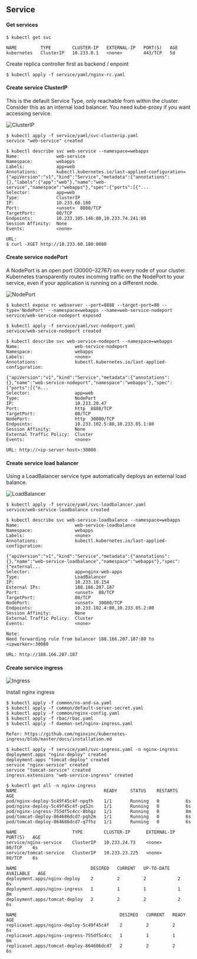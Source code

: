 ## Service ##

#### Get services ####
~~~~
$ kubectl get svc

NAME         TYPE        CLUSTER-IP   EXTERNAL-IP   PORT(S)   AGE
kubernetes   ClusterIP   10.233.0.1   <none>        443/TCP   5d
~~~~

Create replica controller first as backend / enpoint
~~~~
$ kubectl apply -f service/yaml/nginx-rc.yaml
~~~~

#### Create service ClusterIP ####
This is the default Service Type, only reachable from within the cluster. Consider this as an internal load balancer.
You need kube-proxy if you want accessing service.

![ClusterIP](https://1.bp.blogspot.com/-dXszbTZ3eB4/XL6o8epTy9I/AAAAAAAADPg/BLo1uJtzY_MPcL6YhWg426MRU05sjQx8QCLcBGAs/s1600/clusterip.jpeg)

~~~~
$ kubectl apply -f service/yaml/svc-clusterip.yaml
service "web-service" created

$ kubectl describe svc web-service --namespace=webapps
Name:              web-service
Namespace:         webapps
Labels:            app=web
Annotations:       kubectl.kubernetes.io/last-applied-configuration={"apiVersion":"v1","kind":"Service","metadata":{"annotations":{},"labels":{"app":"web"},"name":"web-service","namespace":"webapps"},"spec":{"ports":[{"...
Selector:          app=web
Type:              ClusterIP
IP:                10.233.60.180
Port:              <unset>  8080/TCP
TargetPort:        80/TCP
Endpoints:         10.233.105.146:80,10.233.74.241:80
Session Affinity:  None
Events:            <none>

URL:
$ curl -XGET http://10.233.60.180:8080
~~~~

#### Create service nodePort ####
A NodePort is an open port (30000–32767) on every node of your cluster. Kubernetes transparently routes incoming traffic on the NodePort to your service, even if your application is running on a different node.

![NodePort](https://1.bp.blogspot.com/-iOoMWu1gJgw/XL6o8jtoK9I/AAAAAAAADPk/pL8zlEZ1dT0PolPUipPF-sbpF3FS2QW5QCLcBGAs/s1600/nodeport.jpeg)

~~~~
$ kubectl expose rc webserver --port=8888 --target-port=80 --type='NodePort' --namespace=webapps --name=web-service-nodeport
service/web-service-nodeport exposed
~~~~
~~~~
$ kubectl apply -f service/yaml/svc-nodeport.yaml
service/web-service-nodeport created

$ kubectl describe svc web-service-nodeport --namespace=webapps
Name:                     web-service-nodeport
Namespace:                webapps
Labels:                   <none>
Annotations:              kubectl.kubernetes.io/last-applied-configuration:
                            {"apiVersion":"v1","kind":"Service","metadata":{"annotations":{},"name":"web-service-nodeport","namespace":"webapps"},"spec":{"ports":[{"n...
Selector:                 app=web
Type:                     NodePort
IP:                       10.233.20.47
Port:                     http  8888/TCP
TargetPort:               80/TCP
NodePort:                 http  30080/TCP
Endpoints:                10.233.102.5:80,10.233.85.1:80
Session Affinity:         None
External Traffic Policy:  Cluster
Events:                   <none>

URL: http://<ip-server-host>:30080
~~~~


#### Create service load balancer ####
Using a LoadBalancer service type automatically deploys an external load balance.

![LoadBalancer](https://4.bp.blogspot.com/-gMlVttdhnlE/XL6o8fLZAvI/AAAAAAAADPc/hhOYR4BYM-cuz7nfO1W0q3grHPYXO6RMwCLcBGAs/s1600/lb.jpeg)

~~~~
$ kubectl apply -f service/yaml/svc-loadbalancer.yaml
service/web-service-loadbalance created

$ kubectl describe svc web-service-loadbalance --namespace=webapps
Name:                     web-service-loadbalance
Namespace:                webapps
Labels:                   <none>
Annotations:              kubectl.kubernetes.io/last-applied-configuration:
                            {"apiVersion":"v1","kind":"Service","metadata":{"annotations":{},"name":"web-service-loadbalance","namespace":"webapps"},"spec":{"external...
Selector:                 app=nginx-web-apps
Type:                     LoadBalancer
IP:                       10.233.18.154
External IPs:             188.166.207.187
Port:                     <unset>  80/TCP
TargetPort:               80/TCP
NodePort:                 <unset>  30080/TCP
Endpoints:                10.233.102.4:80,10.233.85.2:80
Session Affinity:         None
External Traffic Policy:  Cluster
Events:                   <none>

Note:
Need forwarding rule from balancer 188.166.207.187:80 to <ipworker>:30080

URL: http://188.166.207.187
~~~~

#### Create service ingress ####

![Ingress](https://4.bp.blogspot.com/-2ToTggM7hm4/XL6o9WJ-2QI/AAAAAAAADPw/St12QMgoT8o3kwATpMLUAqQJl3Em0L-ggCEwYBhgL/s1600/nodeport.png)

Install nginx ingress
~~~~
$ kubectl apply -f common/ns-and-sa.yaml
$ kubectl apply -f common/default-server-secret.yaml
$ kubectl apply -f common/nginx-config.yaml
$ kubectl apply -f rbac/rbac.yaml
$ kubectl apply -f daemon-set/nginx-ingress.yaml

Refer: https://github.com/nginxinc/kubernetes-ingress/blob/master/docs/installation.md
~~~~
~~~~
$ kubectl apply -f service/yaml/svc-ingress.yaml -n nginx-ingress
deployment.apps "nginx-deploy" created
deployment.apps "tomcat-deploy" created
service "nginx-service" created
service "tomcat-service" created
ingress.extensions "web-service-ingress" created
~~~~
~~~~
$ kubectl get all -n nginx-ingress
NAME                                 READY     STATUS    RESTARTS   AGE
pod/nginx-deploy-5c49f45c4f-npqfh    1/1       Running   0          6s
pod/nginx-deploy-5c49f45c4f-pq52n    1/1       Running   0          6s
pod/nginx-ingress-755df5c4cc-8bhgz   1/1       Running   0          8m
pod/tomcat-deploy-864686dcd7-pqh2m   1/1       Running   0          6s
pod/tomcat-deploy-864686dcd7-q7fhz   1/1       Running   0          6s

NAME                     TYPE        CLUSTER-IP      EXTERNAL-IP   PORT(S)   AGE
service/nginx-service    ClusterIP   10.233.24.73    <none>        80/TCP    6s
service/tomcat-service   ClusterIP   10.233.23.225   <none>        80/TCP    6s

NAME                            DESIRED   CURRENT   UP-TO-DATE   AVAILABLE   AGE
deployment.apps/nginx-deploy    2         2         2            2           6s
deployment.apps/nginx-ingress   1         1         1            1           8m
deployment.apps/tomcat-deploy   2         2         2            2           6s

NAME                                       DESIRED   CURRENT   READY     AGE
replicaset.apps/nginx-deploy-5c49f45c4f    2         2         2         6s
replicaset.apps/nginx-ingress-755df5c4cc   1         1         1         8m
replicaset.apps/tomcat-deploy-864686dcd7   2         2         2         6s
~~~~